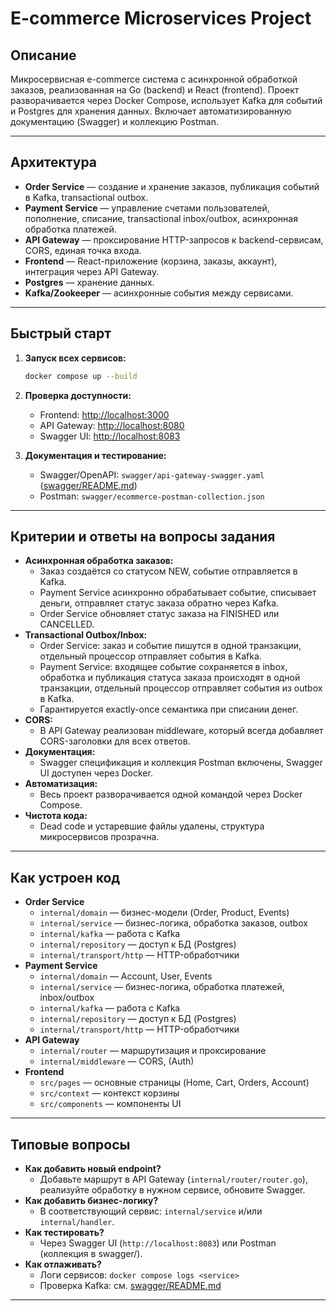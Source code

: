# E-commerce Microservices Project

## Описание

Микросервисная e-commerce система с асинхронной обработкой заказов, реализованная на Go (backend) и React (frontend). Проект разворачивается через Docker Compose, использует Kafka для событий и Postgres для хранения данных. Включает автоматизированную документацию (Swagger) и коллекцию Postman.

---

## Архитектура

- **Order Service** — создание и хранение заказов, публикация событий в Kafka, transactional outbox.
- **Payment Service** — управление счетами пользователей, пополнение, списание, transactional inbox/outbox, асинхронная обработка платежей.
- **API Gateway** — проксирование HTTP-запросов к backend-сервисам, CORS, единая точка входа.
- **Frontend** — React-приложение (корзина, заказы, аккаунт), интеграция через API Gateway.
- **Postgres** — хранение данных.
- **Kafka/Zookeeper** — асинхронные события между сервисами.

---

## Быстрый старт

1. **Запуск всех сервисов:**
   ```bash
   docker compose up --build
   ```
2. **Проверка доступности:**
   - Frontend: [http://localhost:3000](http://localhost:3000)
   - API Gateway: [http://localhost:8080](http://localhost:8080)
   - Swagger UI: [http://localhost:8083](http://localhost:8083)

3. **Документация и тестирование:**
   - Swagger/OpenAPI: `swagger/api-gateway-swagger.yaml` ([swagger/README.md](./swagger/README.md))
   - Postman: `swagger/ecommerce-postman-collection.json`

---

## Критерии и ответы на вопросы задания

- **Асинхронная обработка заказов:**
  - Заказ создаётся со статусом NEW, событие отправляется в Kafka.
  - Payment Service асинхронно обрабатывает событие, списывает деньги, отправляет статус заказа обратно через Kafka.
  - Order Service обновляет статус заказа на FINISHED или CANCELLED.
- **Transactional Outbox/Inbox:**
  - Order Service: заказ и событие пишутся в одной транзакции, отдельный процессор отправляет события в Kafka.
  - Payment Service: входящее событие сохраняется в inbox, обработка и публикация статуса заказа происходят в одной транзакции, отдельный процессор отправляет события из outbox в Kafka.
  - Гарантируется exactly-once семантика при списании денег.
- **CORS:**
  - В API Gateway реализован middleware, который всегда добавляет CORS-заголовки для всех ответов.
- **Документация:**
  - Swagger спецификация и коллекция Postman включены, Swagger UI доступен через Docker.
- **Автоматизация:**
  - Весь проект разворачивается одной командой через Docker Compose.
- **Чистота кода:**
  - Dead code и устаревшие файлы удалены, структура микросервисов прозрачна.

---

## Как устроен код

- **Order Service**
  - `internal/domain` — бизнес-модели (Order, Product, Events)
  - `internal/service` — бизнес-логика, обработка заказов, outbox
  - `internal/kafka` — работа с Kafka
  - `internal/repository` — доступ к БД (Postgres)
  - `internal/transport/http` — HTTP-обработчики
- **Payment Service**
  - `internal/domain` — Account, User, Events
  - `internal/service` — бизнес-логика, обработка платежей, inbox/outbox
  - `internal/kafka` — работа с Kafka
  - `internal/repository` — доступ к БД (Postgres)
  - `internal/transport/http` — HTTP-обработчики
- **API Gateway**
  - `internal/router` — маршрутизация и проксирование
  - `internal/middleware` — CORS, (Auth)
- **Frontend**
  - `src/pages` — основные страницы (Home, Cart, Orders, Account)
  - `src/context` — контекст корзины
  - `src/components` — компоненты UI

---

## Типовые вопросы

- **Как добавить новый endpoint?**
  - Добавьте маршрут в API Gateway (`internal/router/router.go`), реализуйте обработку в нужном сервисе, обновите Swagger.
- **Как добавить бизнес-логику?**
  - В соответствующий сервис: `internal/service` и/или `internal/handler`.
- **Как тестировать?**
  - Через Swagger UI (`http://localhost:8083`) или Postman (коллекция в swagger/).
- **Как отлаживать?**
  - Логи сервисов: `docker compose logs <service>`
  - Проверка Kafka: см. [swagger/README.md](./swagger/README.md)

---

